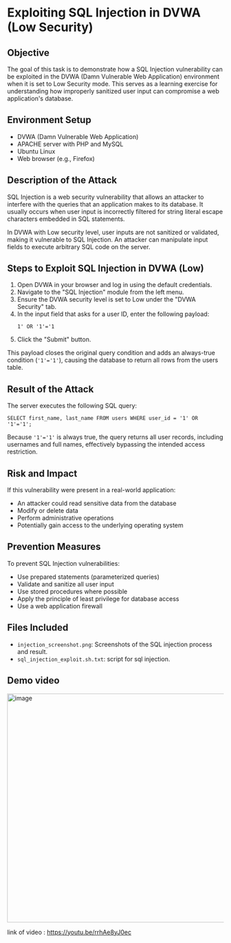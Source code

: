 # Exploiting SQL Injection in DVWA (Low Security)

## Objective

The goal of this task is to demonstrate how a SQL Injection vulnerability can be exploited in the DVWA (Damn Vulnerable Web Application) environment when it is set to Low Security mode. This serves as a learning exercise for understanding how improperly sanitized user input can compromise a web application's database.

## Environment Setup

- DVWA (Damn Vulnerable Web Application)
- APACHE server with PHP and MySQL
- Ubuntu Linux
- Web browser (e.g., Firefox)

## Description of the Attack

SQL Injection is a web security vulnerability that allows an attacker to interfere with the queries that an application makes to its database. It usually occurs when user input is incorrectly filtered for string literal escape characters embedded in SQL statements.

In DVWA with Low security level, user inputs are not sanitized or validated, making it vulnerable to SQL Injection. An attacker can manipulate input fields to execute arbitrary SQL code on the server.

## Steps to Exploit SQL Injection in DVWA (Low)

1. Open DVWA in your browser and log in using the default credentials.
2. Navigate to the "SQL Injection" module from the left menu.
3. Ensure the DVWA security level is set to Low under the "DVWA Security" tab.
4. In the input field that asks for a user ID, enter the following payload:
   ```
   1' OR '1'='1
   ```
5. Click the "Submit" button.

This payload closes the original query condition and adds an always-true condition (`'1'='1'`), causing the database to return all rows from the users table.

## Result of the Attack

The server executes the following SQL query:
```
SELECT first_name, last_name FROM users WHERE user_id = '1' OR '1'='1';
```

Because `'1'='1'` is always true, the query returns all user records, including usernames and full names, effectively bypassing the intended access restriction.

## Risk and Impact

If this vulnerability were present in a real-world application:
- An attacker could read sensitive data from the database
- Modify or delete data
- Perform administrative operations
- Potentially gain access to the underlying operating system

## Prevention Measures

To prevent SQL Injection vulnerabilities:
- Use prepared statements (parameterized queries)
- Validate and sanitize all user input
- Use stored procedures where possible
- Apply the principle of least privilege for database access
- Use a web application firewall

## Files Included

- `injection_screenshot.png`: Screenshots of the SQL injection process and result.
- `sql_injection_exploit.sh.txt`: script for sql injection.

## Demo video 
<img width="532" alt="image" src="https://github.com/user-attachments/assets/286a1e7d-eee6-41e2-a1a5-7fff08e0d8a4" />

link of video : https://youtu.be/rrhAe8yJ0ec
